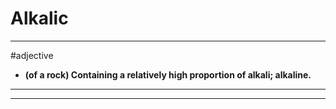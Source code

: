 # Alkalic
---
#adjective
- **(of a rock) Containing a relatively high proportion of alkali; alkaline.**
---
---
